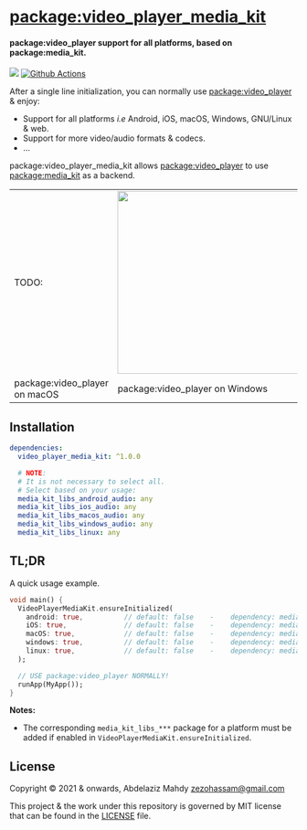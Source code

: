 # [package:video_player_media_kit](https://github.com/media-kit/media-kit)

#### package:video_player support for all platforms, based on package:media_kit.

[![](https://img.shields.io/discord/1079685977523617792?color=33cd57&label=Discord&logo=discord&logoColor=discord)](https://discord.gg/h7qf2R9n57) [![Github Actions](https://github.com/media-kit/media-kit/actions/workflows/ci.yml/badge.svg)](https://github.com/media-kit/media-kit/actions/workflows/ci.yml)

After a single line initialization, you can normally use [package:video_player](https://pub.dev/packages/video_player) & enjoy:
- Support for all platforms _i.e_ Android, iOS, macOS, Windows, GNU/Linux & web.
- Support for more video/audio formats & codecs.
- ...

package:video_player_media_kit allows [package:video_player](https://pub.dev/packages/video_player) to use [package:media_kit](https://pub.dev/packages/media_kit) as a backend.

<table>
  <tr>
    <td>
      TODO:
    </td>
    <td>
      <img height="320" src="https://github.com/zezo357/media_kit/assets/28951144/b0677b4a-7f2b-476d-98b8-d72e3218f749">
    </td>
    <td>
      TODO:
    </td>
    
  </tr>
  <tr>
    <td>
      package:video_player on macOS
    </td>
    <td>
      package:video_player on Windows
    </td>
    <td>
      package:video_player on GNU/Linux
    </td>
  </tr>
</table>

## Installation

```yaml
dependencies:
  video_player_media_kit: ^1.0.0

  # NOTE:
  # It is not necessary to select all.
  # Select based on your usage:
  media_kit_libs_android_audio: any
  media_kit_libs_ios_audio: any
  media_kit_libs_macos_audio: any
  media_kit_libs_windows_audio: any
  media_kit_libs_linux: any
```

## TL;DR

A quick usage example.

```dart
void main() {
  VideoPlayerMediaKit.ensureInitialized(
    android: true,          // default: false    -    dependency: media_kit_libs_android_audio
    iOS: true,              // default: false    -    dependency: media_kit_libs_ios_audio
    macOS: true,            // default: false    -    dependency: media_kit_libs_macos_audio
    windows: true,          // default: false    -    dependency: media_kit_libs_windows_audio
    linux: true,            // default: false    -    dependency: media_kit_libs_linux
  );

  // USE package:video_player NORMALLY!
  runApp(MyApp());
}
```

**Notes:**

- The corresponding `media_kit_libs_***` package for a platform must be added if enabled in `VideoPlayerMediaKit.ensureInitialized`.

## License

Copyright © 2021 & onwards, Abdelaziz Mahdy <zezohassam@gmail.com>

This project & the work under this repository is governed by MIT license that can be found in the [LICENSE](./LICENSE) file.
